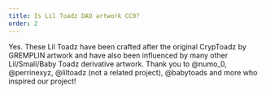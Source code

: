 ```yaml
---
title: Is Lil Toadz DAO artwork CC0?
order: 2
---
```


Yes.  These Lil Toadz have been crafted after the original CrypToadz by GREMPLIN artwork and have also been influenced by many other Lil/Small/Baby Toadz derivative artwork.  Thank you to @numo_0, @perrinexyz, @liltoadz (not a related project), @babytoads and more who inspired our project!